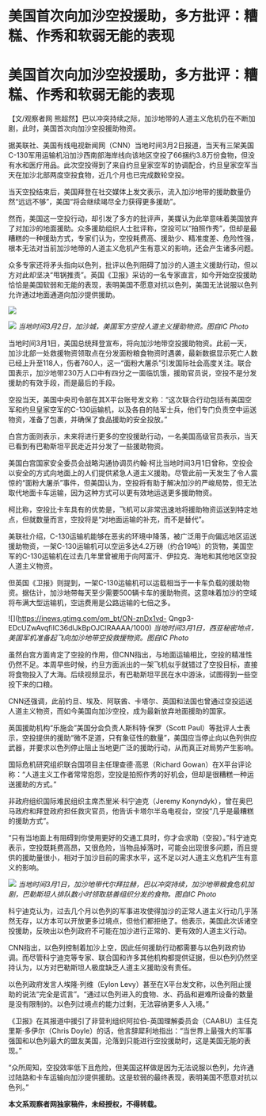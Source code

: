 # 美国首次向加沙空投援助，多方批评：糟糕、作秀和软弱无能的表现

# 美国首次向加沙空投援助，多方批评：糟糕、作秀和软弱无能的表现

【文/观察者网 熊超然】巴以冲突持续之际，加沙地带的人道主义危机仍在不断加剧，此时，美国首次向加沙空投援助物资。

据美联社、美国有线电视新闻网（CNN）当地时间3月2日报道，当天有三架美国C-130军用运输机沿加沙西南部海岸线向该地区空投了66捆约3.8万份食物，但没有水和医疗用品。此次空投得到了来自约旦皇家空军的协调配合，约旦皇家空军当天在加沙北部两度空投食物，近几个月也已完成数轮空投。

当天空投结束后，美国拜登在社交媒体上发文表示，流入加沙地带的援助数量仍然“远远不够”，美国“将会继续竭尽全力获得更多援助”。

然而，美国这一空投行动，却引发了多方的批评声，美媒认为此举意味着美国放弃了对加沙的地面援助。众多援助组织人士批评称，空投可以“拍照作秀”，但却是最糟糕的一种援助方式，专家们认为，空投耗费高、援助少、精准度差、危险性强，根本无法对当前加沙地带的人道主义危机产生有意义的影响，还会产生诸多问题。

众多专家还将矛头指向以色列，批评以色列阻碍了加沙的人道主义援助行动，但以方对此却坚决“甩锅推责”。英国《卫报》采访的一名专家直言，如今开始空投援助恰恰是美国软弱和无能的表现，表明美国不愿意对抗以色列，美国无法说服以色列允许通过地面通道向加沙提供援助。

![](https://inews.gtimg.com/om_bt/OSTRf1LRvYaC0mkzcMEVjjxq9GDgJA6bv_u7NiE3qmgU0AA/1000)

![](https://inews.gtimg.com/om_bt/OEZbOS1ssCqG70qpHhN5k70rN_2oJmkcpeG5a2cBMSVNgAA/1000)
_当地时间3月2日，加沙城，美国军方空投人道主义援助物资。图自IC Photo_

当地时间3月1日，美国总统拜登宣布，将向加沙地带空投援助物资。此前一天，加沙北部一处救援物资领取点在分发面粉粮食物资时遇袭，最新数据显示死亡人数已经上升至118人，伤者760人，这一“面粉大屠杀”引发国际社会高度关注。联合国表示，加沙地带230万人口中有四分之一面临饥饿，援助官员说，空投不是分发援助的有效手段，而是最后的手段。

空投当天，美国中央司令部在其X平台账号发文称：“这次联合行动包括有美国空军和约旦皇家空军的C-130运输机，以及各自的陆军士兵，他们专门负责空中运送物资，准备了包裹，并确保了食品援助的安全投放。”

白宫方面则表示，未来将进行更多的空投援助行动，一名美国高级官员表示，当天已看到有巴勒斯坦平民走近并分发了一些援助物资。

美国白宫国家安全委员会战略沟通协调员约翰·柯比当地时间3月1日曾称，空投会以安全的方式向地面上的人们提供紧急人道主义援助。尽管此前一天发生了令人震惊的“面粉大屠杀”事件，但美国认为，空投将有助于解决加沙的严峻局势，但无法取代地面卡车运输，因为这种方式可以更有效地运送更多援助物资。

柯比称，空投比卡车具有的优势是，飞机可以非常迅速地将援助物资运送到特定地点，但就数量而言，空投将是“对地面运输的补充，而不是替代”。

美联社介绍，C-130运输机能够在恶劣的环境中降落，被广泛用于向偏远地区运送援助物资，一架C-130运输机可以空运多达4.2万磅（约合19吨）的货物，美国空军的C-130运输机在过去几年里曾被用于向阿富汗、伊拉克、海地和其他地区空投人道主义物资。

但英国《卫报》则提到，一架C-130运输机可以运载相当于一卡车负载的援助物资。据估计，加沙地带每天至少需要500辆卡车的援助物资。这意味着加沙的空域将布满大型运输机，空运费用是公路运输的七倍之多。

![](https://inews.gtimg.com/om_bt/ON-znDx1vd-
Qngp3-EDcUZwAvqfiIC36dlJkBpOJClRAAAA/1000)
_当地时间3月1日，西亚秘密地点，美国军机准备起飞向加沙地带空投救援物资。图自IC Photo_

虽然白宫方面肯定了空投的作用，但CNN指出，与地面运输相比，空投的精准性仍然不足。本周早些时候，约旦方面派出的一架飞机似乎就错过了空投目标，直接将食物投入了大海。后续视频显示，有巴勒斯坦平民在水中游泳，试图得到一些空投下来的口粮。

CNN还强调，此前约旦、埃及、阿联酋、卡塔尔、英国和法国也曾通过空投运送人道主义物资，而如今美国向加沙空投，成为最新放弃地面援助的国家。

英国援助机构“乐施会”美国分会负责人斯科特·保罗（Scott
Paul）等批评人士表示，空投提供的援助“微不足道，只有象征性的数量”，美国应当停止向以色列供应武器，并要求以色列停止阻止当地更广泛的援助行动，从而真正对局势产生影响。

国际危机研究组织联合国项目主任理查德·高恩（Richard
Gowan）在X平台评论称：“人道主义工作者常常抱怨，空投是拍照作秀的好机会，但却是很糟糕一种运送援助的方式。”

非政府组织国际难民组织主席杰里米·科宁迪克（Jeremy
Konyndyk），曾在奥巴马政府和拜登政府担任救灾官员，他告诉卡塔尔半岛电视台，空投“几乎是最糟糕的援助方式”。

“只有当地面上有阻碍到你使用更好的交通工具时，你才会求助（空投）。”科宁迪克表示，空投既耗费高昂，又很危险，当物品掉落时，可能会出现很多问题，而且提供的援助量很小，相对于加沙目前的需求水平，这不足以对人道主义危机产生有意义的影响。

![](https://inews.gtimg.com/om_bt/OMoXqeN6aSDRvt0fSCwvm4Q084N4MjGMD3N57ww0YFwTUAA/1000)
_当地时间3月1日，加沙地带代尔拜拉赫，巴以冲突持续，加沙地带粮食危机加剧，巴勒斯坦人排队数小时领取慈善组织分发的食物。图自IC Photo_

科宁迪克认为，过去几个月以色列的军事进攻使得加沙的正常人道主义行动几乎荡然无存，以方本可以开放更多过境点，但他们都拒绝了。他表示，美国此次诉诸空投援助，反映出以色列政府不可能在加沙进行正常的、更有效的人道主义行动。

CNN指出，以色列控制着加沙上空，因此任何援助行动都需要与以色列政府协调。而尽管科宁迪克等专家、联合国和许多其他机构都提供证据，但以色列仍然坚持认为，以方对巴勒斯坦人极度缺乏人道主义援助没有责任。

以色列政府发言人埃隆·列维（Eylon
Levy）甚至在X平台发文称，以色列阻止援助的说法“完全是谎言”。“通过以色列进入的食物、水、药品和避难所设备的数量是没有限制的。以色列过境点的能力过剩，无法容纳更多人入境。”

《卫报》在其报道中援引了非营利组织阿拉伯-英国理解委员会（CAABU）主任克里斯·多伊尔（Chris
Doyle）的话，他言辞犀利地指出：“当世界上最强大的军事强国和以色列最大的盟友美国，沦落到只能进行空投援助时，这是美国无能的表现。”

“众所周知，空投效率低下且危险，但美国这样做是因为无法说服以色列，允许通过陆路和卡车运输向加沙提供援助。这是软弱的最终表现，表明美国不愿意对抗以色列。”

**本文系观察者网独家稿件，未经授权，不得转载。**

